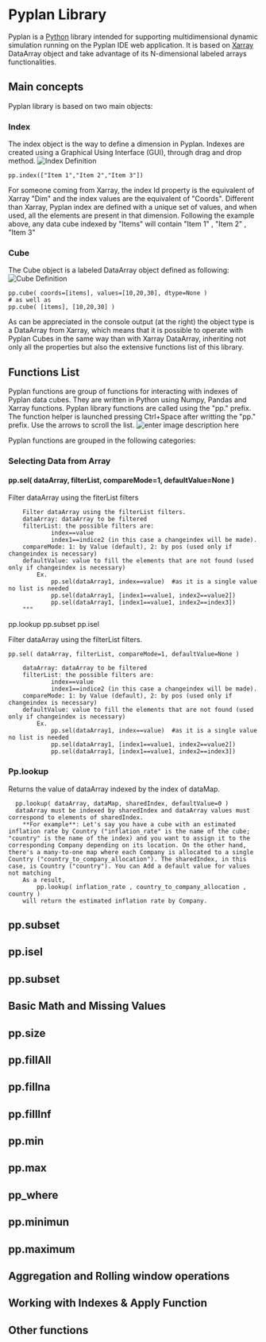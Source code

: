 
# **Pyplan Library**

Pyplan is a [Python](https://www.python.org/) library intended for supporting multidimensional dynamic simulation running on the Pyplan IDE web application. It is based on [Xarray](http://xarray.pydata.org/) DataArray object and take advantage of its N-dimensional labeled arrays functionalities.

## Main concepts
Pyplan library is based on two main objects:

### Index
The index object is the way to define a dimension in Pyplan. Indexes are created using a Graphical Using Interface (GUI), through drag and drop method.
![Index Definition](http://img.pyplan.org/Pyplan_library_index_definition.png)

    pp.index(["Item 1","Item 2","Item 3"])

For someone coming from Xarray, the index Id property is the equivalent of Xarray "Dim" and the index values are the equivalent of "Coords".
Different than Xarray, Pyplan index are defined with a unique set of values, and when used, all the elements are present in that dimension.
Following the example above, any data cube indexed by "Items" will contain "Item 1" , "Item 2" , "Item 3"

### Cube
The Cube object is a labeled DataArray object defined as following:
![Cube Definition](http://img.pyplan.org/Pyplan_library_cube_definition.png)

    pp.cube( coords=[items], values=[10,20,30], dtype=None )
    # as well as
    pp.cube( [items], [10,20,30] )
As can be appreciated in the console output (at the right) the object type is a DataArray from Xarray, which means that it is possible to operate with Pyplan Cubes in the same way than with Xarray DataArray, inheriting not only all the properties but also the extensive functions list of this library. 

## Functions List
Pyplan functions are group of functions for interacting with indexes of Pyplan data cubes. They are written in Python using Numpy, Pandas and Xarray functions.
Pyplan library functions are called using the "pp." prefix. The function helper is launched pressing Ctrl+Space after writting the "pp." prefix. Use the arrows to scroll the list.
![enter image description here](http://img.pyplan.org/Pyplan_library_pp.png)

Pyplan functions are grouped in the following categories:
### Selecting Data from Array

#### pp.sel( dataArray, filterList, compareMode=1, defaultValue=None )

Filter dataArray using the fiterList filters

        Filter dataArray using the filterList filters. 
        dataArray: dataArray to be filtered
        filterList: the possible filters are:
                index==value
                index1==indice2 (in this case a changeindex will be made).
        compareMode: 1: by Value (default), 2: by pos (used only if changeindex is necessary)
        defaultValue: value to fill the elements that are not found (used only if changeindex is necessary) 
            Ex.
                pp.sel(dataArray1, index==value)  #as it is a single value no list is needed
                pp.sel(dataArray1, [index1==value1, index2==value2])
                pp.sel(dataArray1, [index1==value1, index2==index3])
        """

pp.lookup
pp.subset
pp.isel

Filter dataArray using the filterList filters. 
    

    pp.sel( dataArray, filterList, compareMode=1, defaultValue=None )
            
        dataArray: dataArray to be filtered
        filterList: the possible filters are:
                index==value
                index1==indice2 (in this case a changeindex will be made).
        compareMode: 1: by Value (default), 2: by pos (used only if changeindex is necessary)
        defaultValue: value to fill the elements that are not found (used only if changeindex is necessary) 
            Ex.
                pp.sel(dataArray1, index==value)  #as it is a single value no list is needed
                pp.sel(dataArray1, [index1==value1, index2==value2])
                pp.sel(dataArray1, [index1==value1, index2==index3])

### Pp.lookup
Returns the value of dataArray indexed by the index of dataMap.
  
      pp.lookup( dataArray, dataMap, sharedIndex, defaultValue=0 )
      dataArray must be indexed by sharedIndex and dataArray values must correspond to elements of sharedIndex.
        **For example**: Let's say you have a cube with an estimated inflation rate by Country ("inflation_rate" is the name of the cube; "country" is the name of the index) and you want to assign it to the corresponding Company depending on its location. On the other hand, there's a many-to-one map where each Company is allocated to a single Country ("country_to_company_allocation"). The sharedIndex, in this case, is Country ("country"). You can Add a default value for values not matching
        As a result, 
            pp.lookup( inflation_rate , country_to_company_allocation , country )
        will return the estimated inflation rate by Company.
 ## pp.subset

## pp.isel 
## pp.subset
## Basic Math and Missing Values
## pp.size

## pp.fillAll

## pp.fillna

## pp.fillInf

## pp.min

## pp.max

## pp_where

## pp.minimun

## pp.maximum
## Aggregation and Rolling window operations

## Working with Indexes & Apply Function

## Other functions
  
<!--stackedit_data:
eyJoaXN0b3J5IjpbNDk2NTEwMzM0LC0yMDE5OTY5OTgzLC0yND
c4NDU5NDYsLTE1OTQyNTQ0ODksOTA4NzUyMjcwLC00MzQ5Njgw
MjQsLTEzMTcwNjE3MzEsLTE4MzQ3MjIyODgsOTcyOTcxOTk2LC
0yMTM1NzIyNjg4LDExMTg3NDkwNjYsNDk0Mjg1NDU5LDExNjI4
MzgyOTQsLTEwMDc0OTIzNzgsLTQwNjczNTIzOCwxNjcxMTk2NT
A2LDEwMDE5NDI4MTQsLTQ0NTcwNjAzMCwtNzYxODI2MzM1LC0x
OTY4NjY1MzMyXX0=
-->
